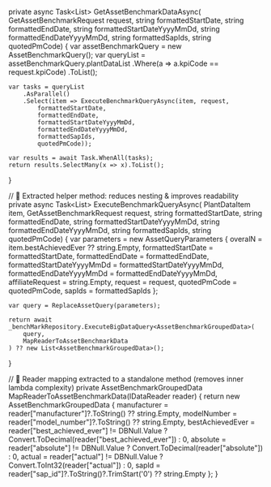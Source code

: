 private async Task<List<AssetBenchmarkGroupedData>> GetAssetBenchmarkDataAsync(
    GetAssetBenchmarkRequest request,
    string formattedStartDate,
    string formattedEndDate,
    string formattedStartDateYyyyMmDd,
    string formattedEndDateYyyyMmDd,
    string formattedSapIds,
    string quotedPmCode)
{
    var assetBenchmarkQuery = new AssetBenchmarkQuery();
    var queryList = assetBenchmarkQuery.plantDataList
        .Where(a => a.kpiCode == request.kpiCode)
        .ToList();

    var tasks = queryList
        .AsParallel()
        .Select(item => ExecuteBenchmarkQueryAsync(item, request,
            formattedStartDate,
            formattedEndDate,
            formattedStartDateYyyyMmDd,
            formattedEndDateYyyyMmDd,
            formattedSapIds,
            quotedPmCode));

    var results = await Task.WhenAll(tasks);
    return results.SelectMany(x => x).ToList();
}

// 🔹 Extracted helper method: reduces nesting & improves readability
private async Task<List<AssetBenchmarkGroupedData>> ExecuteBenchmarkQueryAsync(
    PlantDataItem item,
    GetAssetBenchmarkRequest request,
    string formattedStartDate,
    string formattedEndDate,
    string formattedStartDateYyyyMmDd,
    string formattedEndDateYyyyMmDd,
    string formattedSapIds,
    string quotedPmCode)
{
    var parameters = new AssetQueryParameters
    {
        overalN = item.bestAchievedEver ?? string.Empty,
        formattedStartDate = formattedStartDate,
        formattedEndDate = formattedEndDate,
        formattedStartDateYyyyMmDd = formattedStartDateYyyyMmDd,
        formattedEndDateYyyyMmDd = formattedEndDateYyyyMmDd,
        affiliateRequest = string.Empty,
        request = request,
        quotedPmCode = quotedPmCode,
        sapIds = formattedSapIds
    };

    var query = ReplaceAssetQuery(parameters);

    return await _benchMarkRepository.ExecuteBigDataQuery<AssetBenchmarkGroupedData>(
        query,
        MapReaderToAssetBenchmarkData
    ) ?? new List<AssetBenchmarkGroupedData>();
}

// 🔹 Reader mapping extracted to a standalone method (removes inner lambda complexity)
private AssetBenchmarkGroupedData MapReaderToAssetBenchmarkData(IDataReader reader)
{
    return new AssetBenchmarkGroupedData
    {
        manufacturer = reader["manufacturer"]?.ToString() ?? string.Empty,
        modelNumber = reader["model_number"]?.ToString() ?? string.Empty,
        bestAchievedEver = reader["best_achieved_ever"] != DBNull.Value ? Convert.ToDecimal(reader["best_achieved_ever"]) : 0,
        absolute = reader["absolute"] != DBNull.Value ? Convert.ToDecimal(reader["absolute"]) : 0,
        actual = reader["actual"] != DBNull.Value ? Convert.ToInt32(reader["actual"]) : 0,
        sapId = reader["sap_id"]?.ToString()?.TrimStart('0') ?? string.Empty
    };
}
